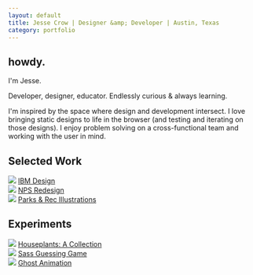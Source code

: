 ```yaml
---
layout: default
title: Jesse Crow | Designer &amp; Developer | Austin, Texas
category: portfolio
---
```

<section class="index__intro">
	<div class="wrapper">
	<h1 class="heading--inverse">howdy.</h1>
	<p class="p--callout">I'm Jesse.</p>
	<p class="p--callout">Developer, designer, educator. Endlessly curious &amp; always learning.</p>
	<p>I'm inspired by the space where design and development intersect. I love bringing static designs to life in the browser (and testing and iterating on those designs). I enjoy problem solving on a cross-functional team and working with the user in mind.</p>
	</div>
</section>
<section class="wrapper">
	<h2 class="sectionheader--large">Selected Work</h2>
	<div class="portfolio__item">
		<img src="../img/portfolio-pages/ibmdesign.jpg">
		<a href="/projects/ibmdesign.html" class="portfolio__title">IBM Design</a>
	</div>
	<div class="portfolio__item">
		<img src="../img/portfolio-pages/smokies-hero.jpg">
		<a href="/projects/nationalparks.html" class="portfolio__title">NPS Redesign</a>
	</div>
	<div class="portfolio__item">
		<img src="../img/portfolio-pages/parks.jpg">
		<a href="/projects/parks-and-rec.html" class="portfolio__title">Parks &amp; Rec Illustrations</a>
	</div>
</section>
<section class="wrapper">
	<h2 class="sectionheader--large">Experiments</h2>
	<div class="portfolio__item">
		<img src="../img/portfolio-pages/houseplants.jpg">
		<a href="/projects/houseplants.html" class="portfolio__title">Houseplants: A Collection</a>
	</div>
	<div class="portfolio__item">
		<img src="../img/portfolio-pages/guessinggame.jpg">
		<a href="/projects/guessinggame.html" class="portfolio__title">Sass Guessing Game</a>
	</div>
	<div class="portfolio__item">
		<img src="../img/portfolio-pages/ghost.jpg">
		<a href="/projects/ghost.html" class="portfolio__title">Ghost Animation</a>
	</div>
</section>